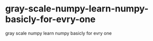# gray-scale-numpy-learn-numpy-basicly-for-evry-one
gray scale numpy learn numpy basicly for evry one
